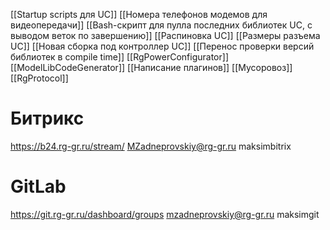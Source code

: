 [[Startup scripts для UC]]
[[Номера телефонов модемов для видеопередачи]]
[[Bash-скрипт для пулла последних библиотек UC, с выводом веток по завершению]]
[[Распиновка UC]]
[[Размеры разъема UC]]
[[Новая сборка под контроллер UC]]
[[Перенос проверки версий библиотек в compile time]]
[[RgPowerConfigurator]]
[[ModelLibCodeGenerator]]
[[Написание плагинов]]
[[Мусоровоз]]
[[RgProtocol]]
# Битрикс
https://b24.rg-gr.ru/stream/
MZadneprovskiy@rg-gr.ru
maksimbitrix

# GitLab
https://git.rg-gr.ru/dashboard/groups
mzadneprovskiy@rg-gr.ru
maksimgit
